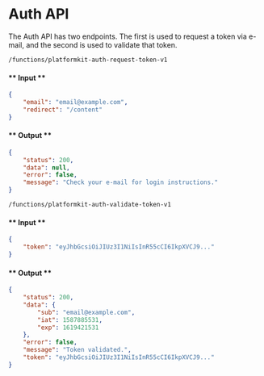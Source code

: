 # Auth API

The Auth API has two endpoints.  The first is used to request a token via e-mail, and the second is used to validate that token.

`/functions/platformkit-auth-request-token-v1`

<!-- tabs:start -->

#### ** Input **

```json
{
    "email": "email@example.com",
    "redirect": "/content"
}
```

#### ** Output **

```json
{
    "status": 200,
    "data": null,
    "error": false,
    "message": "Check your e-mail for login instructions."
}
```

<!-- tabs:end -->


`/functions/platformkit-auth-validate-token-v1`

<!-- tabs:start -->

#### ** Input **

```json
{
    "token": "eyJhbGcsiOiJIUz3I1NiIsInR55cCI6IkpXVCJ9..."
}
```

#### ** Output **

```json
{
    "status": 200,
    "data": {
        "sub": "email@example.com",
        "iat": 1587885531,
        "exp": 1619421531
    },
    "error": false,
    "message": "Token validated.",
    "token": "eyJhbGcsiOiJIUz3I1NiIsInR55cCI6IkpXVCJ9..."
}
```

<!-- tabs:end -->